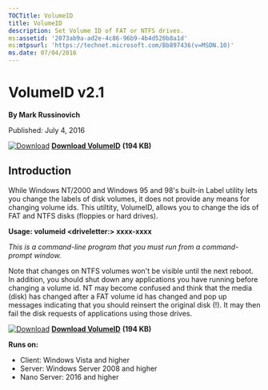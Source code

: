 ```yaml
--- 
TOCTitle: VolumeID
title: VolumeID
description: Set Volume ID of FAT or NTFS drives.
ms:assetid: '2073ab9a-ad2e-4c86-96b9-4b4d520b8a1d'
ms:mtpsurl: 'https://technet.microsoft.com/Bb897436(v=MSDN.10)'
ms.date: 07/04/2016
---
```


VolumeID v2.1
=============

**By Mark Russinovich**

Published: July 4, 2016

[![Download](/media/landing/sysinternals/download_sm.png)](https://download.sysinternals.com/files/VolumeId.zip) [**Download VolumeID**](https://download.sysinternals.com/files/VolumeId.zip) **(194 KB)**


## Introduction

While Windows NT/2000 and Windows 95 and 98's built-in Label utility
lets you change the labels of disk volumes, it does not provide any
means for changing volume ids. This utiltity, VolumeID, allows you to
change the ids of FAT and NTFS disks (floppies or hard drives).

**Usage: volumeid &lt;driveletter:&gt; xxxx-xxxx**

*This is a command-line program that you must run from a command-prompt
window.*

Note that changes on NTFS volumes won't be visible until the next
reboot. In addition, you should shut down any applications you have
running before changing a volume id. NT may become confused and think
that the media (disk) has changed after a FAT volume id has changed and
pop up messages indicating that you should reinsert the original disk
(!). It may then fail the disk requests of applications using those
drives.

[![Download](/media/landing/sysinternals/download_sm.png)](https://download.sysinternals.com/files/VolumeId.zip) [**Download VolumeID**](https://download.sysinternals.com/files/VolumeId.zip) **(194 KB)**

**Runs on:**

-   Client: Windows Vista and higher
-   Server: Windows Server 2008 and higher
-   Nano Server: 2016 and higher



